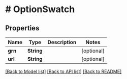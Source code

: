 # # OptionSwatch


## Properties


Name | Type | Description | Notes
------------ | ------------- | ------------- | -------------
**grn**| **String** |   | [optional]
**url**| **String** |   | [optional]


[[Back to Model list]](../../README.md#models) [[Back to API list]](../../README.md#endpoints) [[Back to README]](../../README.md)